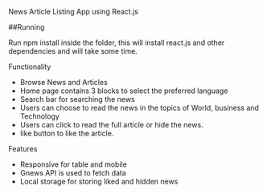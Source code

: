 News Article Listing App using React.js

##Running

Run npm install inside the folder, this will install react.js and other dependencies and will take some time.

Functionality

* Browse News and Articles
* Home page contains 3 blocks to select the preferred language
* Search bar for searching the news
* Users can choose to read the news in the topics of World, business and Technology
* Users can click to read the full article or hide the news.
* like button to like the article.


Features

* Responsive for table and mobile
* Gnews API is used to fetch data
* Local storage for storing liked and hidden news


